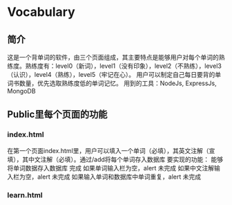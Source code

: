 # Vocabulary

## 简介

这是一个背单词的软件，由三个页面组成，其主要特点是能够用户对每个单词的熟练度。熟练度有：level0（新词），level1（没有印象），level2（不熟练），level3（认识），level4（熟练），level5（牢记在心）。
用户可以制定自己每日要背的单词书数量，优先选取熟练度低的单词记忆。
用到的工具：NodeJs, ExpressJs, MongoDB

## Public里每个页面的功能
### index.html
在第一个页面index.html里，用户可以填入一个单词（必填），其英文注解（宣填），其中文注解（必填）。通过/add将每个单词存入数据库
要实现的功能：
能够将单词数据存入数据库             完成
如果单词输入栏为空，alert           未完成
如果中文注解输入栏为空，alert        未完成
如果输入单词和数据库中单词重复，alert 未完成

### learn.html
